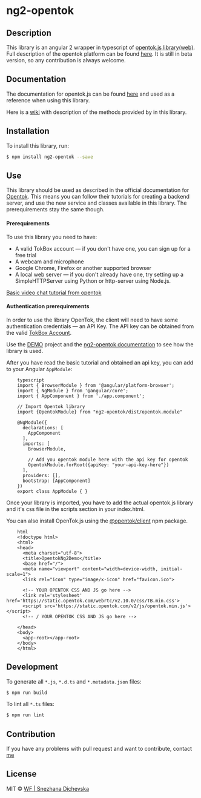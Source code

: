# ng2-opentok

## Description

This library is an angular 2 wrapper in typescript of [opentok.js library(web)](https://tokbox.com/developer/sdks/js/). Full description of the opentok platform can be found [here](https://tokbox.com/developer/guides/basics/).
It is still in beta version, so any contribution is always welcome.

## Documentation

The documentation for opentok.js can be found [here](https://tokbox.com/developer/sdks/js) and used as a reference when using this library.

Here is a [wiki](https://github.com/webfactorymk/ng2-opentok/wiki/Opentok-service) with description of the methods provided by in this library.

## Installation
To install this library, run:

```bash
$ npm install ng2-opentok --save
```
## Use
This library should be used as described in the official documentation for [Opentok](). This means you can follow their tutorials for creating a backend server, and use the new service and classes available in this library. The prerequirements stay the same though.

#### Prerequirements
To use this library you need to have:
* A valid TokBox account — if you don't have one, you can sign up for a free trial
* A webcam and microphone
* Google Chrome, Firefox or another supported browser
* A local web server — if you don't already have one, try setting up a SimpleHTTPServer using Python or http-server using Node.js.

[Basic video chat tutorial from opentok](https://tokbox.com/developer/tutorials/web/basic-video-chat/)


#### Authentication prerequirements
In order to use the library OpenTok, the client will need to have some authentication credentials — an API Key.
The API key can be obtained from the valid [TokBox Account](https://id.tokbox.com/login?response_type=code&redirect_uri=https%3A%2F%2Ftokbox.com%2Faccount%2Fauth%2Fprovider%2Fcallback&state=eyJyZWRpcmVjdCI6Ii8ifQ%3D%3D&client_id=acountportalprod).

Use the [DEMO](https://github.com/webfactorymk/ng2-opentok-demo) project and the [ng2-opentok documentation](https://github.com/webfactorymk/ng2-opentok/wiki/Opentok-service) to see how the library is used.

After you have read the basic tutorial and obtained an api key, you can add to your Angular `AppModule`:

        typescript
        import { BrowserModule } from '@angular/platform-browser';
        import { NgModule } from '@angular/core';
        import { AppComponent } from './app.component';

        // Import Opentok library
        import {OpentokModule} from "ng2-opentok/dist/opentok.module"

        @NgModule({
          declarations: [
            AppComponent
          ],
          imports: [
            BrowserModule,

            // Add you opentok module here with the api key for opentok
            OpentokModule.forRoot({apiKey: "your-api-key-here"})
          ],
          providers: [],
          bootstrap: [AppComponent]
        })
        export class AppModule { }
        

Once your library is imported, you have to add the actual opentok.js library and it's css file in the scripts section in your index.html.

You can also install OpenTok.js using the [@opentok/client](https://www.npmjs.com/package/@opentok/client) npm package.

        html
        <!doctype html>
        <html>
        <head>
          <meta charset="utf-8">
          <title>OpentokNg2Demo</title>
          <base href="/">
          <meta name="viewport" content="width=device-width, initial-scale=1">
          <link rel="icon" type="image/x-icon" href="favicon.ico">

          <!-- YOUR OPENTOK CSS AND JS go here -->
          <link rel='stylesheet' href='https://static.opentok.com/webrtc/v2.10.0/css/TB.min.css'>
          <script src='https://static.opentok.com/v2/js/opentok.min.js'></script>
          <!-- / YOUR OPENTOK CSS AND JS go here -->

        </head>
        <body>
          <app-root></app-root>
        </body>
        </html>
        

## Development

To generate all `*.js`, `*.d.ts` and `*.metadata.json` files:

```bash
$ npm run build
```

To lint all `*.ts` files:

```bash
$ npm run lint
```


## Contribution
If you have any problems with pull request and want to contribute, contact [me](mailto:snezhana.dichevska@webfactory.mk)


## License

MIT © [WF | Snezhana Dichevska](mailto:snezhana.dichevska@webfactory.mk)
